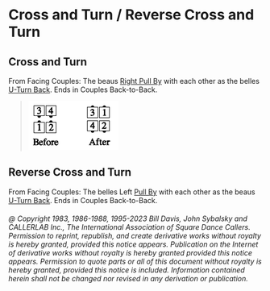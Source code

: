 
# Cross and Turn / Reverse Cross and Turn

## Cross and Turn

From Facing Couples: The beaus [Right Pull By](../b1/pull_by.md) with each
other as the belles [ U-Turn Back](../b1/turn_back.md). Ends in Couples Back-to-Back.

> 
> ![alt](cross_and_turn.png)
>

## Reverse Cross and Turn

From Facing Couples: The belles Left [Pull By](../b1/pull_by.md) with each
other as the beaus [ U-Turn Back](../b1/turn_back.md). Ends in Couples Back-to-Back.

###### @ Copyright 1983, 1986-1988, 1995-2023 Bill Davis, John Sybalsky and CALLERLAB Inc., The International Association of Square Dance Callers. Permission to reprint, republish, and create derivative works without royalty is hereby granted, provided this notice appears. Publication on the Internet of derivative works without royalty is hereby granted provided this notice appears. Permission to quote parts or all of this document without royalty is hereby granted, provided this notice is included. Information contained herein shall not be changed nor revised in any derivation or publication.
